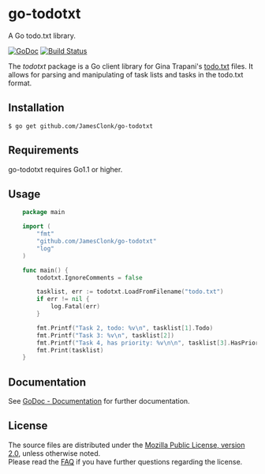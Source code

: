 go-todotxt
==========

A Go todo.txt library.  

[![GoDoc](https://godoc.org/github.com/JamesClonk/go-todotxt?status.png)](https://godoc.org/github.com/JamesClonk/go-todotxt) [![Build Status](https://travis-ci.org/JamesClonk/go-todotxt.png?branch=master)](https://travis-ci.org/JamesClonk/go-todotxt)

The *todotxt* package is a Go client library for Gina Trapani's [todo.txt](https://github.com/ginatrapani/todo.txt-cli/) files.
It allows for parsing and manipulating of task lists and tasks in the todo.txt format.

## Installation

	$ go get github.com/JamesClonk/go-todotxt

## Requirements

go-todotxt requires Go1.1 or higher.

## Usage

```go
	package main

	import (
		"fmt"
		"github.com/JamesClonk/go-todotxt"
		"log"
	)

	func main() {
		todotxt.IgnoreComments = false

		tasklist, err := todotxt.LoadFromFilename("todo.txt")
		if err != nil {
			log.Fatal(err)
		}

		fmt.Printf("Task 2, todo: %v\n", tasklist[1].Todo)
		fmt.Printf("Task 3: %v\n", tasklist[2])
		fmt.Printf("Task 4, has priority: %v\n\n", tasklist[3].HasPriority())
		fmt.Print(tasklist)
	}
```

## Documentation

See [GoDoc - Documentation](https://godoc.org/github.com/JamesClonk/go-todotxt) for further documentation.

## License

The source files are distributed under the [Mozilla Public License, version 2.0](http://mozilla.org/MPL/2.0/), unless otherwise noted.  
Please read the [FAQ](http://www.mozilla.org/MPL/2.0/FAQ.html) if you have further questions regarding the license. 
